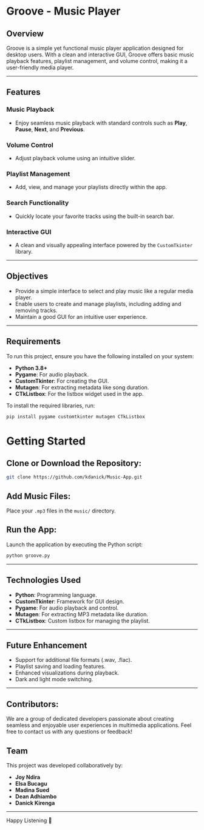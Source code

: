 # Groove - Music Player

## Overview
Groove is a simple yet functional music player application designed for desktop users. With a clean and interactive GUI, Groove offers basic music playback features, playlist management, and volume control, making it a user-friendly media player.

---

## Features
### **Music Playback**
- Enjoy seamless music playback with standard controls such as **Play**, **Pause**, **Next**, and **Previous**.
### **Volume Control**
- Adjust playback volume using an intuitive slider.
### **Playlist Management**
- Add, view, and manage your playlists directly within the app.
### **Search Functionality**
- Quickly locate your favorite tracks using the built-in search bar.
### **Interactive GUI**
- A clean and visually appealing interface powered by the `CustomTkinter` library.

---

## Objectives
- Provide a simple interface to select and play music like a regular media player.
- Enable users to create and manage playlists, including adding and removing tracks.
- Maintain a good GUI for an intuitive user experience.

---

## Requirements
To run this project, ensure you have the following installed on your system:
- **Python 3.8+**
- **Pygame**: For audio playback.
- **CustomTkinter**: For creating the GUI.
- **Mutagen**: For extracting metadata like song duration.
- **CTkListbox**: For the listbox widget used in the app.

To install the required libraries, run:
```bash
pip install pygame customtkinter mutagen CTkListbox

```
# Getting Started

## Clone or Download the Repository:
```bash
git clone https://github.com/kdanick/Music-App.git
```
## Add Music Files:
Place your `.mp3` files in the `music/` directory.

## Run the App:
Launch the application by executing the Python script:
```bash
python groove.py
```
---

## Technologies Used
- **Python**: Programming language.
- **CustomTkinter**: Framework for GUI design.
- **Pygame**: For audio playback and control.
- **Mutagen**: For extracting MP3 metadata like duration.
- **CTkListbox**: Custom listbox for managing the playlist.

---

## Future Enhancement
- Support for additional file formats (.wav, .flac).
- Playlist saving and loading features.
- Enhanced visualizations during playback.
- Dark and light mode switching.

---

## Contributors:
We are a group of dedicated developers passionate about creating seamless and enjoyable user experiences in multimedia applications.
Feel free to contact us with any questions or feedback!

## Team
This project was developed collaboratively by:
- **Joy Ndira**
- **Elsa Bucagu**
- **Madina Sued**
- **Dean Adhiambo**
- **Danick Kirenga**

---
Happy Listening 🎵